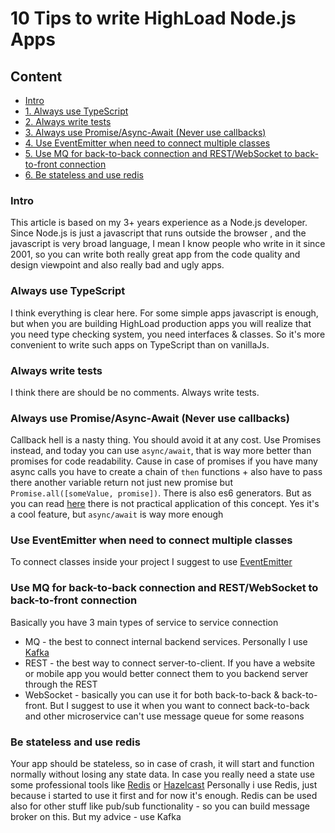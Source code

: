 # 10 Tips to write HighLoad Node.js Apps

## Content
* [Intro](#intro)
* [1. Always use TypeScript](#always-use-typescript)
* [2. Always write tests](#always-write-tests)
* [3. Always use Promise/Async-Await (Never use callbacks)](#always-use-promise/async-await-(never-use-callbacks))
* [4. Use EventEmitter when need to connect multiple classes](#use-eventemitter-when-need-to-connect-multiple-classes)
* [5. Use MQ for back-to-back connection and REST/WebSocket to back-to-front connection](#use-mq-for-back-to-back-connection-and-rest/websocket-to-back-to-front-connection)
* [6. Be stateless and use redis](#be-stateless-and-use-redis)

### Intro

This article is based on my 3+ years experience as a Node.js developer. Since Node.js is just a javascript that runs outside the browser
, and the javascript is very broad language, I mean I know people who write in it since 2001, so 
you can write both really great app from the code quality and design viewpoint and also really bad and ugly apps.
 


### Always use TypeScript

I think everything is clear here. For some simple apps javascript is enough, but when you are building HighLoad production apps you will realize that you
need type checking system, you need interfaces & classes. So it's more convenient to write such apps on TypeScript than on vanillaJs.


### Always write tests

I think there are should be no comments. Always write tests.


### Always use Promise/Async-Await (Never use callbacks)

Callback hell is a nasty thing. You should avoid it at any cost. Use Promises instead, and today you can use `async/await`, that is way more better
than promises for code readability. Cause in case of promises if you have many async calls you have to create a chain of `then` functions + also have to pass
there another variable return not just new promise but `Promise.all([someValue, promise])`.
There is also es6 generators. But as you can read [here](https://github.com/dgaydukov/how-to-become-a-senior-js-developer/blob/master/design-and-architecture/you-dont-need-generators.md)
there is not practical application of this concept. Yes it's a cool feature, but `async/await` is way more enough


### Use EventEmitter when need to connect multiple classes

To connect classes inside your project I suggest to use [EventEmitter](https://nodejs.org/api/events.html)


### Use MQ for back-to-back connection and REST/WebSocket to back-to-front connection

Basically you have 3 main types of service to service connection
* MQ - the best to connect internal backend services. Personally I use [Kafka](https://kafka.apache.org/)
* REST - the best way to connect server-to-client. If you have a website or mobile app you would better connect them to you backend server through the REST
* WebSocket - basically you can use it for both back-to-back & back-to-front. But I suggest to use it when you want to connect back-to-back and other
microservice can't use message queue for some reasons


### Be stateless and use redis

Your app should be stateless, so in case of crash, it will start and function normally without losing any state data.
In case you really need a state use some professional tools like [Redis](https://github.com/NodeRedis/node_redis) or [Hazelcast](https://hazelcast.org/clients/node-js/)
Personally i use Redis, just because i started to use it first and for now it's enough.
Redis can be used also for other stuff like pub/sub functionality - so you can build message broker on this. But my advice - use Kafka























